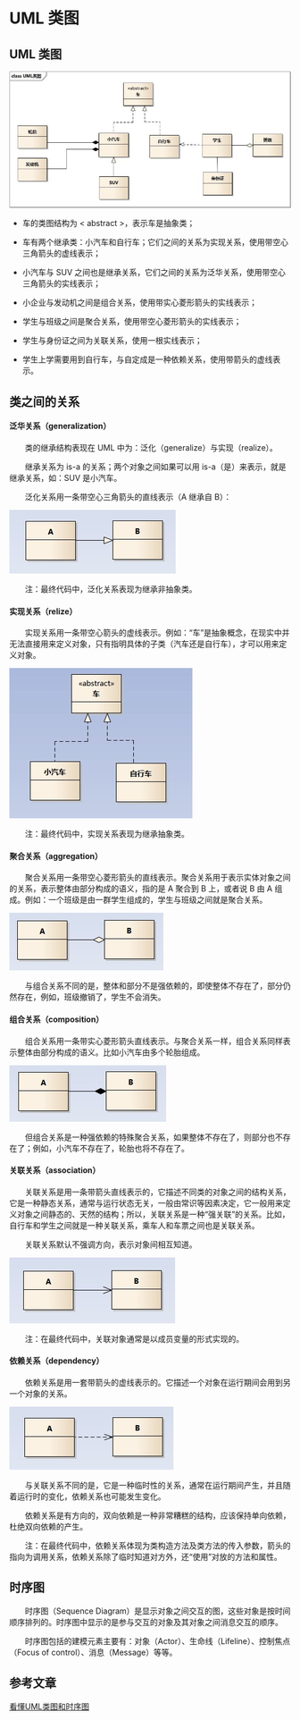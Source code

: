 # UML 类图



## UML 类图

![](./uml_class_struct.jpg)



* 车的类图结构为 < abstract >，表示车是抽象类；

* 车有两个继承类：小汽车和自行车；它们之间的关系为实现关系，使用带空心三角箭头的虚线表示；

* 小汽车与 SUV 之间也是继承关系，它们之间的关系为泛华关系，使用带空心三角箭头的实线表示；

* 小企业与发动机之间是组合关系，使用带实心菱形箭头的实线表示；

* 学生与班级之间是聚合关系，使用带空心菱形箭头的实线表示；

* 学生与身份证之间为关联关系，使用一根实线表示；

* 学生上学需要用到自行车，与自定成是一种依赖关系，使用带箭头的虚线表示。





## 类之间的关系



#### 泛华关系（generalization）



　　类的继承结构表现在 UML 中为：泛化（generalize）与实现（realize）。



　　继承关系为 is-a 的关系；两个对象之间如果可以用 is-a（是）来表示，就是继承关系，如：SUV 是小汽车。



　　泛化关系用一条带空心三角箭头的直线表示（A 继承自 B）：



![](./uml_generalization.jpg)



　　注：最终代码中，泛化关系表现为继承非抽象类。



#### 实现关系（relize）

　　实现关系用一条带空心箭头的虚线表示。例如：“车”是抽象概念，在现实中并无法直接用来定义对象，只有指明具体的子类（汽车还是自行车），才可以用来定义对象。

![](./uml_realize.jpg)



　　注：最终代码中，实现关系表现为继承抽象类。



#### 聚合关系（aggregation）

　　聚合关系用一条带空心菱形箭头的直线表示。聚合关系用于表示实体对象之间的关系，表示整体由部分构成的语义，指的是 A 聚合到 B 上，或者说 B 由 A 组成。例如：一个班级是由一群学生组成的，学生与班级之间就是聚合关系。

![](./uml_aggregation.jpg)



　　与组合关系不同的是，整体和部分不是强依赖的，即使整体不存在了，部分仍然存在，例如，班级撤销了，学生不会消失。



#### 组合关系（composition）

　　组合关系用一条带实心菱形箭头直线表示。与聚合关系一样，组合关系同样表示整体由部分构成的语义。比如小汽车由多个轮胎组成。

![](./uml_composition.jpg)

　　但组合关系是一种强依赖的特殊聚合关系，如果整体不存在了，则部分也不存在了；例如，小汽车不存在了，轮胎也将不存在了。



#### 关联关系（association）

　　关联关系是用一条带箭头直线表示的，它描述不同类的对象之间的结构关系，它是一种静态关系，通常与运行状态无关，一般由常识等因素决定，它一般用来定义对象之间静态的、天然的结构；所以，关联关系是一种“强关联”的关系。比如，自行车和学生之间就是一种关联关系，乘车人和车票之间也是关联关系。



　　关联关系默认不强调方向，表示对象间相互知道。

![](./uml_association.jpg)



　　注：在最终代码中，关联对象通常是以成员变量的形式实现的。



#### 依赖关系（dependency）

　　依赖关系是用一套带箭头的虚线表示的。它描述一个对象在运行期间会用到另一个对象的关系。



![](./uml_dependency.jpg)



　　与关联关系不同的是，它是一种临时性的关系，通常在运行期间产生，并且随着运行时的变化，依赖关系也可能发生变化。



　　依赖关系是有方向的，双向依赖是一种非常糟糕的结构，应该保持单向依赖，杜绝双向依赖的产生。



　　注：在最终代码中，依赖关系体现为类构造方法及类方法的传入参数，箭头的指向为调用关系，依赖关系除了临时知道对方外，还“使用”对放的方法和属性。



## 时序图

　　时序图（Sequence Diagram）是显示对象之间交互的图，这些对象是按时间顺序排列的。时序图中显示的是参与交互的对象及其对象之间消息交互的顺序。



　　时序图包括的建模元素主要有：对象（Actor）、生命线（Lifeline）、控制焦点（Focus of control）、消息（Message）等等。



## 参考文章

[看懂UML类图和时序图](https://design-patterns.readthedocs.io/zh_CN/latest/read_uml.html)




